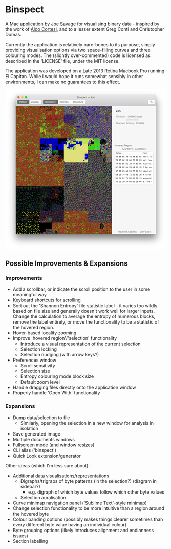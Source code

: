 # Binspect

A Mac application by [Joe Savage](http://www.reinterpretcast.com/) for visualising binary data - inspired by the work of [Aldo Cortesi](http://corte.si/posts/visualisation/binvis/index.html), and to a lesser extent Greg Conti and Christopher Domas.

Currently the application is relatively bare-bones to its purpose, simply providing visualisation options via two space-filling curves and three colouring modes. The (slightly over-commented) code is licensed as described in the 'LICENSE' file, under the MIT license.

The application was developed on a Late 2013 Retina Macbook Pro running El Capitan. While I would hope it runs somewhat sensibly in other environments, I can make no guarantees to this effect.

![Binspect '/bin/ksh' screenshot](./screenshot.png?raw=true)

## Possible Improvements & Expansions
### Improvements
- Add a scrollbar, or indicate the scroll position to the user in some meaningful way
- Keyboard shortcuts for scrolling
- Sort out the 'Shannon Entropy' file statistic label - it varies too wildly based on file size and generally doesn't work well for larger inputs. Change the calculation to average the entropy of numerous blocks, remove the label entirely, or move the functionality to be a statistic of the hovered region.
- Hover-based locality zooming
- Improve 'hovered region'/'selection' functionality
	- Introduce a visual representation of the current selection
	- Selection locking
	- Selection nudging (with arrow keys?)
- Preferences window
	- Scroll sensitivity
	- Selection size
	- Entropy colouring mode block size
	- Default zoom level
- Handle dragging files directly onto the application window
- Properly handle 'Open With' functionality

### Expansions
- Dump data/selection to file
	- Similarly, opening the selection in a new window for analysis in isolation
- Save generated image
- Multiple documents windows
- Fullscreen mode (and window resizes)
- CLI alias ('binspect')
- Quick Look extension/generator

Other ideas (which I'm less sure about):
- Additional data visualisations/representations
	- Digraphs/trigraps of byte patterns (in the selection?) (diagram in sidebar?)
		- e.g. digraph of which byte values follow which other byte values
	- Selection auralisation
- Curve minimap navigation panel ('Sublime Text'-style minimap)
- Change selection functionality to be more intuitive than a region around the hovered byte
- Colour banding options (possibly makes things clearer sometimes than every different byte value having an individual colour)
- Byte grouping options (likely introduces alignment and endianness issues)
- Section labelling
